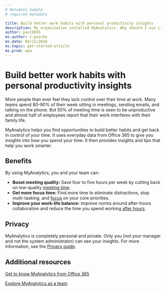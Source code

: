 ```yaml
---
# Metadata Sample
# required metadata

title: Build better work habits with personal productivity insights
description: My organization installed MyAnalytics. Why should I use it? 
author: paul9955
ms.author: v-pascha
ms.date: 04/11/2018
ms.topic: get-started-article
ms.prod: wpa
---
```


# Build better work habits with personal productivity insights 

More people than ever feel they lack control over their time at work. Many teams spend 80-90% of their week sitting in meetings, sending emails, and talking on the phone. But 50% of meeting time is seen to be unproductive and almost half of employees report that their work interferes with their family life.

MyAnalytics helps you find opportunities to build better habits and get back in control of your time. It uses everyday data from Office 365 to give you insights into how you spend your time. It then provides insights and tips that help you work smarter. 

## Benefits

By using MyAnalytics, you and your team can: 
 * **Boost meeting quality:** Save four to five hours per week by cutting back on low-quality [meeting time](../use/MyA-Dashboard/MyA-DB-Meetings.md). 
 * **Get more focus time:** Find more time to eliminate distractions, stop multi-tasking, and [focus](../use/MyA-Dashboard/MyA-DB-Focus-hours.md) on your core priorities. 
 * **Improve your work-life balance:** Improve norms around after-hours collaboration and reduce the time you spend working [after hours](../use/MyA-Dashboard/MyA-DB-After-hours.md). 

## Privacy 

MyAnalytics is completely personal and private. Only you (not your manager and not the system administrator) can see your insights. For more information, see the [Privacy guide](../overview/privacy-guide.md).
 
<!--
# How to obtain MyAnalytics

MyAnalytics is included with Office 365 Enterprise E5 and is also available as an add-on with select plans. [Learn more](https://products.office.com/en-us/business/myanalytics-personal-analytics?ms.officeurl=MyAnalytics).
-->

## Additional resources 
 
[Get to know MyAnalytics from Office 365](https://sway.com/K5EOvoLYrGUil5H1?ref=Link)

[Explore MyAnalytics as a team](https://onedrive.live.com/view.aspx?resid=C5B2A217083AF909!742822&ithint=file%2cpptx&app=PowerPoint&authkey=!AJZ3zFUBvGHKYj4)





